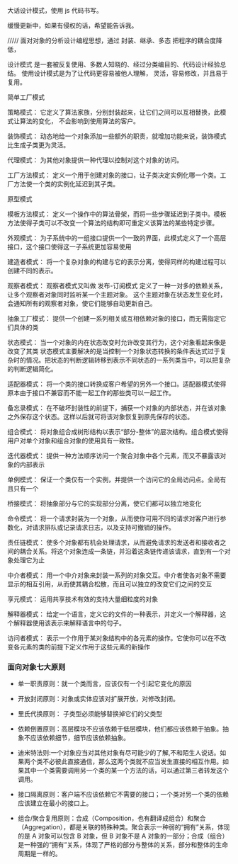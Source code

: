 大话设计模式，使用 js 代码书写。

缓慢更新中，如果有侵权的话，希望能告诉我。

/////
面对对象的分析设计编程思想，通过 封装、继承、多态 把程序的耦合度降低，

设计模式
是一套被反复使用、多数人知晓的、经过分类编目的、代码设计经验总结。
使用设计模式是为了让代码更容易被他人理解， 灵活，容易修改，并且易于复用。

简单工厂模式

策略模式：
它定义了算法家族，分别封装起来，让它们之间可以互相替换，此模式让算法的变化，
不会影响到使用算法的客户。

装饰模式：
动态地给一个对象添加一些额外的职责，就增加功能来说，装饰模式比生成子类更为灵活。

代理模式：
为其他对象提供一种代理以控制对这个对象的访问。

工厂方法模式：
定义一个用于创建对象的接口，让子类决定实例化哪一个类。工厂方法使一个类的实例化延迟到其子类。

原型模式

模板方法模式：
定义一个操作中的算法骨架，而将一些步骤延迟到子类中。模板方法使得子类可以不改变一个算法的结构即可重定义该算法的某些特定步骤。

外观模式：
为子系统中的一组接口提供一个一致的界面，此模式定义了一个高层接口，这个接口使得这一子系统更加容易使用

建造者模式：
将一个复杂对象的构建与它的表示分离，使得同样的构建过程可以创建不同的表示。

观察者模式：
观察者模式又叫做 发布-订阅模式
定义了一种一对多的依赖关系，让多个观察者对象同时监听某一个主题对象。
这个主题对象在状态发生变化时，会通知所有的观察者对象，使它们能够自动更新自己。

抽象工厂模式：
提供一个创建一系列相关或互相依赖对象的接口，而无需指定它们具体的类

状态模式：
当一个对象的内在状态改变时允许改变其行为，这个对象看起来像是改变了其类
状态模式主要解决的是当控制一个对象状态转换的条件表达式过于复杂时的情况。把状态的判断逻辑转移到表示不同状态的一系列类当中，可以把复杂的判断逻辑简化。

适配器模式：
将一个类的接口转换成客户希望的另外一个接口。适配器模式使得原本由于接口不兼容而不能一起工作的那些类可以一起工作。

备忘录模式：
在不破坏封装性的前提下，捕获一个对象的内部状态，并在该对象之外保存这个状态。这样以后就可将该对象恢复到原先保存的状态。

组合模式：
将对象组合成树形结构以表示“部分-整体”的层次结构。组合模式使得用户对单个对象和组合对象的使用具有一致性。

迭代器模式：
提供一种方法顺序访问一个聚合对象中各个元素，而又不暴露该对象的内部表示

单例模式：
保证一个类仅有一个实例，并提供一个访问它的全局访问点。全局有且只有一个

桥接模式：
将抽象部分与它的实现部分分离，使它们都可以独立地变化

命令模式：
将一个请求封装为一个对象，从而使你可用不同的请求对客户进行参数化，对请求排队或记录请求日志，以及支持可撤销的操作。

责任链模式：
使多个对象都有机会处理请求，从而避免请求的发送者和接收者之间的耦合关系。将这个对象连成一条链，并沿着这条链传递该请求，直到有一个对象处理它为止

中介者模式：
用一个中介对象来封装一系列的对象交互。中介者使各对象不需要显示的相互引用，从而使其耦合松散，而且可以独立的改变它们之间的交互

享元模式：
运用共享技术有效的支持大量细粒度的对象

解释器模式：
给定一个语言，定义它的文件的一种表示，并定义一个解释器，这个解释器使用该表示来解释语言中的句子。

访问者模式：
表示一个作用于某对象结构中的各元素的操作。它使你可以在不改变各元素的类的前提下定义作用于这些元素的新操作

### 面向对象七大原则

- 单一职责原则：就一个类而言，应该仅有一个引起它变化的原因
- 开放封闭原则：对象或实体应该对扩展开放，对修改封闭。
- 里氏代换原则： 子类型必须能够替换掉它们的父类型
- 依赖倒置原则：高层模块不应该依赖于低层模块，他们都应该依赖于抽象。抽象不应该依赖细节，细节应该依赖抽象。
- 迪米特法则:一个对象应当对其他对象有尽可能少的了解,不和陌生人说话。如果两个类不必彼此直接通信，那么这两个类就不应当发生直接的相互作用。如果其中一个类需要调用另一个类的某一个方法的话，可以通过第三者转发这个调用。

- 接口隔离原则：客户端不应该依赖它不需要的接口；一个类对另一个类的依赖应该建立在最小的接口上。
- 组合/聚合复用原则：合成（Composition，也有翻译成组合）和聚合（Aggregation），都是关联的特殊种类。聚合表示一种弱的“拥有”关系，体现的是 A 对象可以包含 B 对象，但 B 对象不是 A 对象的一部分；合成（组合）是一种强的“拥有”关系，体现了严格的部分与整体的关系，部分和整体的生命周期是一样的。

